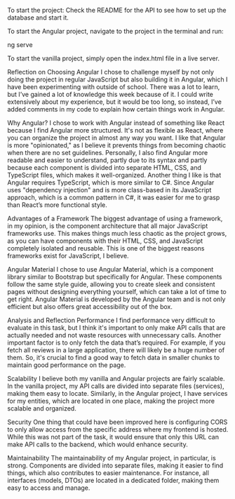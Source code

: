 To start the project: Check the README for the API to see how to set up the database and start it.

To start the Angular project, navigate to the project in the terminal and run:

ng serve

To start the vanilla project, simply open the index.html file in a live server.

Reflection on Choosing Angular
I chose to challenge myself by not only doing the project in regular JavaScript but also building it in Angular, which I have been experimenting with outside of school. There was a lot to learn, but I’ve gained a lot of knowledge this week because of it. I could write extensively about my experience, but it would be too long, so instead, I’ve added comments in my code to explain how certain things work in Angular.

Why Angular?
I chose to work with Angular instead of something like React because I find Angular more structured. It's not as flexible as React, where you can organize the project in almost any way you want. I like that Angular is more "opinionated," as I believe it prevents things from becoming chaotic when there are no set guidelines. Personally, I also find Angular more readable and easier to understand, partly due to its syntax and partly because each component is divided into separate HTML, CSS, and TypeScript files, which makes it well-organized. Another thing I like is that Angular requires TypeScript, which is more similar to C#. Since Angular uses "dependency injection" and is more class-based in its JavaScript approach, which is a common pattern in C#, it was easier for me to grasp than React’s more functional style.

Advantages of a Framework
The biggest advantage of using a framework, in my opinion, is the component architecture that all major JavaScript frameworks use. This makes things much less chaotic as the project grows, as you can have components with their HTML, CSS, and JavaScript completely isolated and reusable. This is one of the biggest reasons frameworks exist for JavaScript, I believe.

Angular Material
I chose to use Angular Material, which is a component library similar to Bootstrap but specifically for Angular. These components follow the same style guide, allowing you to create sleek and consistent pages without designing everything yourself, which can take a lot of time to get right. Angular Material is developed by the Angular team and is not only efficient but also offers great accessibility out of the box.

Analysis and Reflection
Performance
I find performance very difficult to evaluate in this task, but I think it's important to only make API calls that are actually needed and not waste resources with unnecessary calls. Another important factor is to only fetch the data that’s required. For example, if you fetch all reviews in a large application, there will likely be a huge number of them. So, it's crucial to find a good way to fetch data in smaller chunks to maintain good performance on the page.

Scalability
I believe both my vanilla and Angular projects are fairly scalable. In the vanilla project, my API calls are divided into separate files (services), making them easy to locate. Similarly, in the Angular project, I have services for my entities, which are located in one place, making the project more scalable and organized.

Security
One thing that could have been improved here is configuring CORS to only allow access from the specific address where my frontend is hosted. While this was not part of the task, it would ensure that only this URL can make API calls to the backend, which would enhance security.

Maintainability
The maintainability of my Angular project, in particular, is strong. Components are divided into separate files, making it easier to find things, which also contributes to easier maintenance. For instance, all interfaces (models, DTOs) are located in a dedicated folder, making them easy to access and manage.
